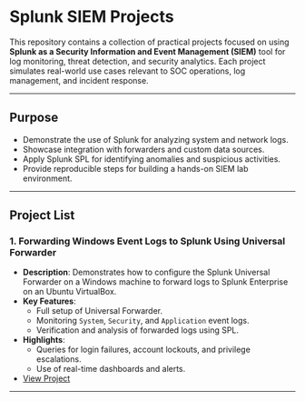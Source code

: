 # Splunk SIEM Projects

This repository contains a collection of practical projects focused on using **Splunk as a Security Information and Event Management (SIEM)** tool for log monitoring, threat detection, and security analytics. Each project simulates real-world use cases relevant to SOC operations, log management, and incident response.

---

## Purpose

- Demonstrate the use of Splunk for analyzing system and network logs.
- Showcase integration with forwarders and custom data sources.
- Apply Splunk SPL for identifying anomalies and suspicious activities.
- Provide reproducible steps for building a hands-on SIEM lab environment.

---

## Project List

### 1. **Forwarding Windows Event Logs to Splunk Using Universal Forwarder**
- **Description**: Demonstrates how to configure the Splunk Universal Forwarder on a Windows machine to forward logs to Splunk Enterprise on an Ubuntu VirtualBox.
- **Key Features**:
  - Full setup of Universal Forwarder.
  - Monitoring `System`, `Security`, and `Application` event logs.
  - Verification and analysis of forwarded logs using SPL.
- **Highlights**:
  - Queries for login failures, account lockouts, and privilege escalations.
  - Use of real-time dashboards and alerts.
- [View Project](./windows-event-forwarding/README.md)

---

